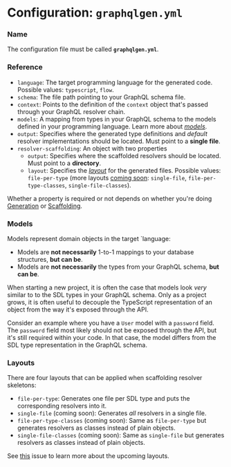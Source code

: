 # Configuration: `graphqlgen.yml`

### Name

The configuration file must be called **`graphqlgen.yml`**.

### Reference

- `language`: The target programming language for the generated code. Possible values: `typescript`, `flow`.
- `schema`: The file path pointing to your GraphQL schema file.
- `context`: Points to the definition of the `context` object that's passed through your GraphQL resolver chain.
- `models`: A mapping from types in your GraphQL schema to the models defined in your programming language. Learn more about [_models_](#models).
- `output`: Specifies where the generated type definitions and _default_ resolver implementations should be located. Must point to a **single file**.
- `resolver-scaffolding`: An object with two properties
  - `output`: Specifies where the scaffolded resolvers should be located. Must point to a **directory**.
  - `layout`: Specifies the [_layout_](#layouts) for the generated files. Possible values: `file-per-type` (more layouts [coming soon](https://github.com/prisma/graphqlgen/issues/106): `single-file`, `file-per-type-classes`, `single-file-classes`).

Whether a property is required or not depends on whether you're doing [Generation](#generation) or [Scaffolding](#scaffolding).

### Models

Models represent domain objects in the target `language:

- Models are **not necessarily** 1-to-1 mappings to your database structures, **but can be**.
- Models are **not necessarily** the types from your GraphQL schema, **but can be**.

When starting a new project, it is often the case that models look _very_ similar to to the SDL types in your GraphQL schema. Only as a project grows, it is often useful to decouple the TypeScript representation of an object from the way it's exposed through the API.

Consider an example where you have a `User` model with a `password` field. The `password` field most likely should not be exposed through the API, but it's still required within your code. In that case, the model differs from the SDL type representation in the GraphQL schema.

### Layouts

There are four layouts that can be applied when scaffolding resolver skeletons:

- `file-per-type`: Generates one file per SDL type and puts the corresponding resolvers into it.
- `single-file` (coming soon): Generates _all_ resolvers in a single file.
- `file-per-type-classes` (coming soon): Same as `file-per-type` but generates resolvers as classes instead of plain objects.
- `single-file-classes` (coming soon): Same as `single-file` but generates resolvers as classes instead of plain objects.

See [this](https://github.com/prisma/graphqlgen/issues/106) issue to learn more about the upcoming layouts.
